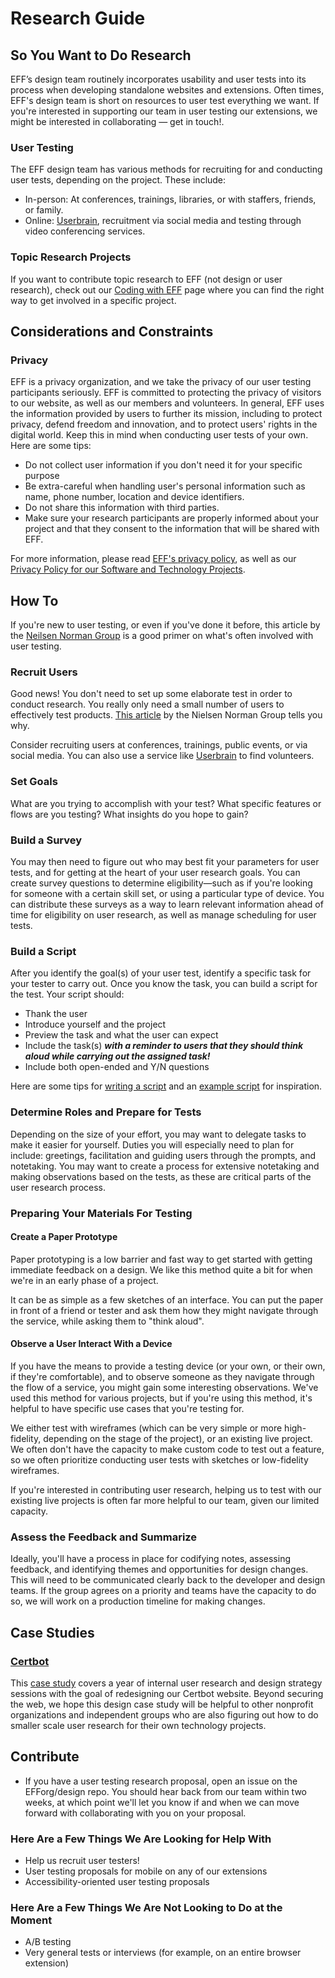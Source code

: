 # Research Guide
## So You Want to Do Research
EFF’s design team routinely incorporates usability and user tests into its process when developing standalone websites and extensions. Often times, EFF's design team is short on resources to user test everything we want. If you're interested in supporting our team in user testing our extensions, we might be interested in collaborating — get in touch!.

### User Testing
The EFF design team has various methods for recruiting for and conducting user tests, depending on the project. 
These include:
* In-person: At conferences, trainings, libraries, or with staffers, friends, or family.
* Online: [Userbrain](https://userbrain.net/), recruitment via social media and testing through video conferencing services.

### Topic Research Projects
If you want to contribute topic research to EFF (not design or user research), check out our [Coding with EFF](https://www.eff.org/about/opportunities/volunteer/coding-with-eff) page where you can find the right way to get involved in a specific project. 

## Considerations and Constraints
### Privacy
EFF is a privacy organization, and we take the privacy of our user testing participants seriously. EFF is committed to protecting the privacy of visitors to our website, as well as our members and volunteers. In general, EFF uses the information provided by users to further its mission, including to protect privacy, defend freedom and innovation, and to protect users' rights in the digital world. Keep this in mind when conducting user tests of your own. Here are some tips:
* Do not collect user information if you don't need it for your specific purpose
* Be extra-careful when handling user's personal information such as name, phone number, location and device identifiers.
* Do not share this information with third parties. 
* Make sure your research participants are properly informed about your project and that they consent to the information that will be shared with EFF. 

For more information, please read [EFF's privacy policy](https://www.eff.org/policy), as well as our [Privacy Policy for our Software and Technology Projects](https://www.eff.org/code/privacy/policy).

## How To
If you're new to user testing, or even if you've done it before, this article by the [Neilsen Norman Group](https://www.nngroup.com/articles/pm-research-plan/) is a good primer on what's often involved with user testing. 

### Recruit Users
Good news! You don't need to set up some elaborate test in order to conduct research. You really only need a small number of users to effectively test products. [This article](https://www.nngroup.com/articles/why-you-only-need-to-test-with-5-users/) by the Nielsen Norman Group tells you why.

Consider recruiting users at conferences, trainings, public events, or via social media. You can also use a service like [Userbrain](https://userbrain.net/) to find volunteers.

### Set Goals
What are you trying to accomplish with your test? What specific features or flows are you testing? What insights do you hope to gain?

### Build a Survey
You may then need to figure out who may best fit your parameters for user tests, and for getting at the heart of your user research goals. You can create survey questions to determine eligibility—such as if you're looking for someone with a certain skill set, or using a particular type of device. You can distribute these surveys as a way to learn relevant information ahead of time for eligibility on user research, as well as manage scheduling for user tests.

### Build a Script
After you identify the goal(s) of your user test, identify a specific task for your tester to carry out. Once you know the task, you can build a script for the test. Your script should:

* Thank the user
* Introduce yourself and the project
* Preview the task and what the user can expect
* Include the task(s) ***with a reminder to users that they should think aloud while carrying out the assigned task!***
* Include both open-ended and Y/N questions

Here are some tips for [writing a script](https://medium.com/user-research/user-research-basics-creating-a-test-and-script-bef65496292c) and an [example script](https://www.dropbox.com/s/ome4sshecjs87t6/User%20Testing%20Script%20-%20Example.docx?dl=0) for inspiration.

### Determine Roles and Prepare for Tests
Depending on the size of your effort, you may want to delegate tasks to make it easier for yourself. Duties you will especially need to plan for include: greetings, facilitation and guiding users through the prompts, and notetaking. You may want to create a process for extensive notetaking and making observations based on the tests, as these are critical parts of the user research process.

### Preparing Your Materials For Testing

#### Create a Paper Prototype
Paper prototyping is a low barrier and fast way to get started with getting immediate feedback on a design. We like this method quite a bit for when we're in an early phase of a project.

It can be as simple as a few sketches of an interface. You can put the paper in front of a friend or tester and ask them how they might navigate through the service, while asking them to "think aloud".

#### Observe a User Interact With a Device
If you have the means to provide a testing device (or your own, or their own, if they're comfortable), and to observe someone as they navigate through the flow of a service, you might gain some interesting observations. We've used this method for various projects, but if you're using this method, it's helpful to have specific use cases that you're testing for.  

We either test with wireframes (which can be very simple or more high-fidelity, depending on the stage of the project), or an existing live project. We often don't have the capacity to make custom code to test out a feature, so we often prioritize conducting user tests with sketches or low-fidelity wireframes.

If you're interested in contributing user research, helping us to test with our existing live projects is often far more helpful to our team, given our limited capacity.

### Assess the Feedback and Summarize
Ideally, you'll have a process in place for codifying notes, assessing feedback, and identifying themes and opportunities for design changes. This will need to be communicated clearly back to the developer and design teams. If the group agrees on a priority and teams have the capacity to do so, we will work on a production timeline for making changes.

## Case Studies
### [Certbot](https://www.eff.org/wp/certbot-usability-case-study-making-it-easier-get-https-certificates%20)
This [case study](https://www.eff.org/wp/certbot-usability-case-study-making-it-easier-get-https-certificates%20) covers a year of internal user research and design strategy sessions with the goal of redesigning our Certbot website. Beyond securing the web, we hope this design case study will be helpful to other nonprofit organizations and independent groups who are also figuring out how to do smaller scale user research for their own technology projects.

## Contribute
* If you have a user testing research proposal, open an issue on the EFForg/design repo.
You should hear back from our team within two weeks, at which point we'll let you know if and when we can move forward with collaborating with you on your proposal.

### Here Are a Few Things We Are Looking for Help With
* Help us recruit user testers!
* User testing proposals for mobile on any of our extensions
* Accessibility-oriented user testing proposals

### Here Are a Few Things We Are Not Looking to Do at the Moment
* A/B testing
* Very general tests or interviews (for example, on an entire browser extension)


